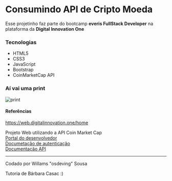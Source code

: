 # Consumindo API de Cripto Moeda

Esse projetinho faz parte do bootcamp **everis FullStack Developer** na plataforma da **Digital Innovation One**

### Tecnologias

- HTML5
- CSS3
- JavaScript
- Bootstrap
- CoinMarketCap API

### Aí vai uma print

![print](https://github.com/osdeving/consumindo-api-criptomoeda/blob/master/print.png?raw=true)

#### Referências

https://web.digitalinnovation.one/home

Projeto Web utilizando a API Coin Market Cap <br>
[Portal do desenvolvedor](https://pro.coinmarketcap.com/account) <br>
[Documetação de autenticação](https://coinmarketcap.com/api/documentation/v1/#section/Authentication) <br>
[Documentação API](https://coinmarketcap.com/api/documentation/v1/#) <br>

---
Codado por Willams "osdeving" Sousa
&nbsp;

Tutoria de Bárbara Casac :)
